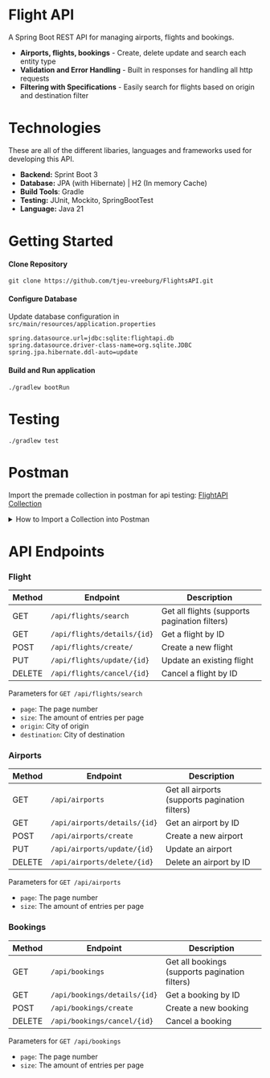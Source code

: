 # Flight API

A Spring Boot REST API for managing airports, flights and bookings.

- **Airports, flights, bookings** - Create, delete update and search each entity type
- **Validation and Error Handling** - Built in responses for handling all http requests
- **Filtering with Specifications** - Easily search for flights based on origin and destination filter

# Technologies
These are all of the different libaries, languages and frameworks used for developing this API.
- **Backend:** Sprint Boot 3
- **Database:** JPA (with Hibernate) | H2 (In memory Cache)
- **Build Tools**: Gradle
- **Testing:** JUnit, Mockito, SpringBootTest
- **Language:** Java 21
# Getting Started

#### Clone Repository
```
git clone https://github.com/tjeu-vreeburg/FlightsAPI.git
```
#### Configure Database
Update database configuration in `src/main/resources/application.properties`
```
spring.datasource.url=jdbc:sqlite:flightapi.db
spring.datasource.driver-class-name=org.sqlite.JDBC
spring.jpa.hibernate.ddl-auto=update
```
#### Build and Run application
```
./gradlew bootRun
```

# Testing
```
./gradlew test
```

# Postman
Import the premade collection in postman for api testing:
[FlightAPI Collection](src/main/resources/FlightAPI.postman_collection.json)

<details>
<summary>How to Import a Collection into Postman</summary>

1. **Open Postman**  
   Launch the Postman desktop app or go to [Postman Web](https://www.postman.com/).

2. **Click "Import"**  
   In the top-left corner of Postman, click the **Import** button.

3. **Choose Import Method**  
   You can import a collection in multiple ways:
   - **File Upload**: Select the `.json` file of your collection from your computer.
   - **Paste Raw Text**: Copy the raw JSON and paste it into the text area.
   - **Link (URL)**: Paste the URL of the collection.

4. **Click "Import"**  
   Once selected, click **Import** to add the collection to your workspace.

5. **View Your Collection**  
   After importing, you’ll see the collection under **Collections** in the left sidebar.  
   Expand it to access requests and folders.

</details>

# API Endpoints
### Flight  
| Method | Endpoint                    | Description                                    |
|--------|-----------------------------|------------------------------------------------|
| GET    | `/api/flights/search`       | Get all flights (supports pagination filters)  |
| GET    | `/api/flights/details/{id}` | Get a flight by ID                             |
| POST   | `/api/flights/create/`      | Create a new flight                            |
| PUT    | `/api/flights/update/{id}`  | Update an existing flight                      |
| DELETE | `/api/flights/cancel/{id}`  | Cancel a flight by ID                          |

Parameters for `GET /api/flights/search`
- `page`: The page number
- `size`: The amount of entries per page
- `origin`: City of origin
- `destination`: City of destination

### Airports 
| Method | Endpoint                     | Description                                    |
|--------|------------------------------|------------------------------------------------|
| GET    | `/api/airports`              | Get all airports (supports pagination filters) |
| GET    | `/api/airports/details/{id}` | Get an airport by ID                           |
| POST   | `/api/airports/create`       | Create a new airport                           |
| PUT    | `/api/airports/update/{id}`  | Update an airport                              |
| DELETE | `/api/airports/delete/{id}`  | Delete an airport by ID                        |

Parameters for `GET /api/airports`
- `page`: The page number
- `size`: The amount of entries per page

### Bookings
| Method | Endpoint                     | Description                                    |
|--------|------------------------------|------------------------------------------------|
| GET    | `/api/bookings`              | Get all bookings (supports pagination filters) |
| GET    | `/api/bookings/details/{id}` | Get a booking by ID                            |
| POST   | `/api/bookings/create`       | Create a new booking                           |
| DELETE | `/api/bookings/cancel/{id}`  | Cancel a booking                               |

Parameters for `GET /api/bookings`
- `page`: The page number
- `size`: The amount of entries per page


